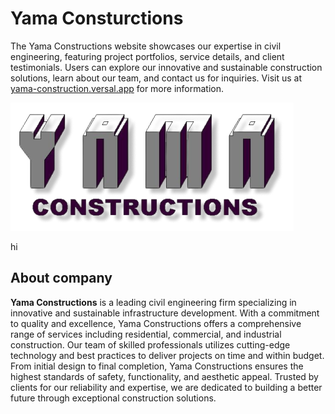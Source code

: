 
# Yama Consturctions

The Yama Constructions website showcases our expertise in civil engineering, featuring project portfolios, service details, and client testimonials. Users can explore our innovative and sustainable construction solutions, learn about our team, and contact us for inquiries. Visit us at [yama-construction.versal.app](https://example.com) for more information.

![Logo](/images/yama.png)

hi
## About company

**Yama Constructions** is a leading civil engineering firm specializing in innovative and sustainable infrastructure development. With a commitment to quality and excellence, Yama Constructions offers a comprehensive range of services including residential, commercial, and industrial construction. Our team of skilled professionals utilizes cutting-edge technology and best practices to deliver projects on time and within budget. From initial design to final completion, Yama Constructions ensures the highest standards of safety, functionality, and aesthetic appeal. Trusted by clients for our reliability and expertise, we are dedicated to building a better future through exceptional construction solutions.
